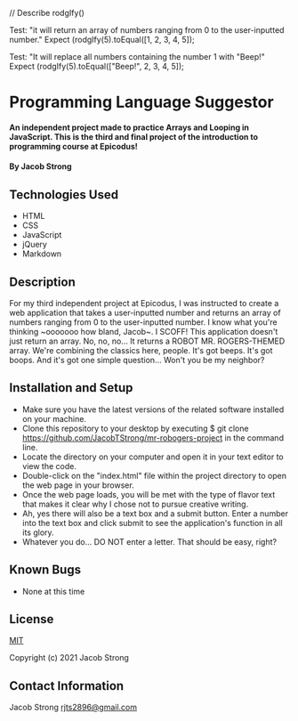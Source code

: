 // Describe rodgIfy()

Test: "it will return an array of numbers ranging from 0 to the user-inputted number."
Expect (rodgIfy(5).toEqual([1, 2, 3, 4, 5]);

Test: "It will replace all numbers containing the number 1 with "Beep!"
Expect (rodgIfy(5).toEqual(["Beep!", 2, 3, 4, 5]);

# Programming Language Suggestor

#### An independent project made to practice Arrays and Looping in JavaScript. This is the third and final project of the introduction to programming course at Epicodus!

#### By Jacob Strong

## Technologies Used

* HTML
* CSS
* JavaScript
* jQuery
* Markdown

## Description

For my third independent project at Epicodus, I was instructed to create a web application that takes a user-inputted number and returns an array of numbers ranging from 0 to the user-inputted number. I know what you're thinking ~ooooooo how bland, Jacob~. I SCOFF! This application doesn't just return an array. No, no, no... It returns a ROBOT MR. ROGERS-THEMED array. We're combining the classics here, people. It's got beeps. It's got boops. And it's got one simple question... Won't you be my neighbor?

## Installation and Setup

* Make sure you have the latest versions of the related software installed on your machine.
* Clone this repository to your desktop by executing $ git clone https://github.com/JacobTStrong/mr-robogers-project in the command line.
* Locate the directory on your computer and open it in your text editor to view the code.
* Double-click on the "index.html" file within the project directory to open the web page in your browser.
* Once the web page loads, you will be met with the type of flavor text that makes it clear why I chose not to pursue creative writing.
* Ah, yes there will also be a text box and a submit button. Enter a number into the text box and click submit to see the application's function in all its glory.
* Whatever you do... DO NOT enter a letter. That should be easy, right?

## Known Bugs

* None at this time

## License

[MIT](https://en.wikipedia.org/wiki/MIT_License)

Copyright (c) 2021 Jacob Strong

## Contact Information

Jacob Strong <a href="mailto:rjts2896@gmail.com">rjts2896@gmail.com</a>



